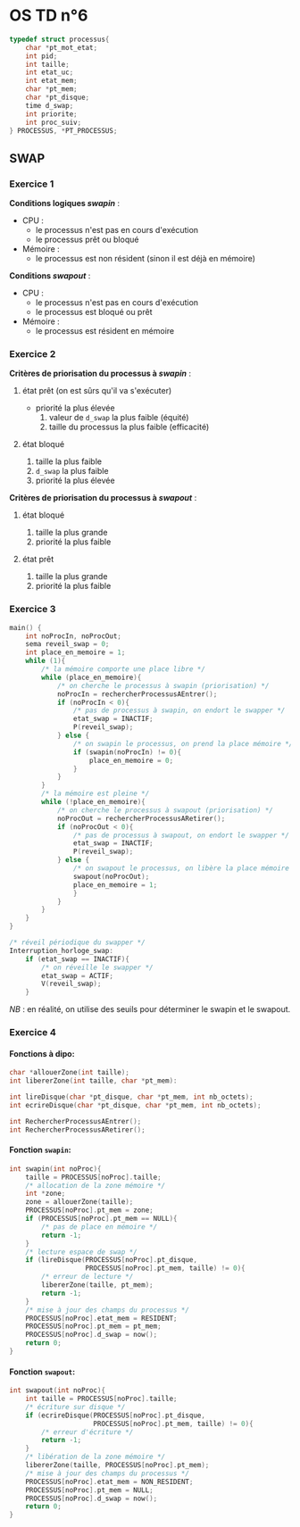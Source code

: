 # OS TD n°6

```c
typedef struct processus{
    char *pt_mot_etat;
    int pid;
    int taille;
    int etat_uc;
    int etat_mem;
    char *pt_mem;
    char *pt_disque;
    time d_swap;
    int priorite;
    int proc_suiv;
} PROCESSUS, *PT_PROCESSUS;
```

## SWAP
### Exercice 1

**Conditions logiques _swapin_** :
- CPU :
    - le processus n'est pas en cours d'exécution
    - le processus prêt ou bloqué
- Mémoire : 
    - le processus est non résident (sinon il est déjà en mémoire)

**Conditions _swapout_** :
- CPU : 
  - le processus n'est pas en cours d'exécution
  - le processus est bloqué ou prêt
- Mémoire : 
  - le processus est résident en mémoire


### Exercice 2
**Critères de priorisation du processus à _swapin_** :
1. état prêt (on est sûrs qu'il va s'exécuter)
   - priorité la plus élevée
     1) valeur de `d_swap` la plus faible (équité)
     2) taille du processus la plus faible (efficacité)
   
2. état bloqué
   1) taille la plus faible
   2) `d_swap` la plus faible
   3) priorité la plus élevée

**Critères de priorisation du processus à _swapout_** :
1. état bloqué
   1) taille la plus grande
   2) priorité la plus faible 

2. état prêt
   1) taille la plus grande
   2) priorité la plus faible

### Exercice 3
```c
main() {
    int noProcIn, noProcOut;
    sema reveil_swap = 0;
    int place_en_memoire = 1;
    while (1){
        /* la mémoire comporte une place libre */
        while (place_en_memoire){
            /* on cherche le processus à swapin (priorisation) */
            noProcIn = rechercherProcessusAEntrer();
            if (noProcIn < 0){
                /* pas de processus à swapin, on endort le swapper */
                etat_swap = INACTIF;
                P(reveil_swap);
            } else {
                /* on swapin le processus, on prend la place mémoire */
                if (swapin(noProcIn) != 0){
                    place_en_memoire = 0;
                }
            }
        }
        /* la mémoire est pleine */
        while (!place_en_memoire){
            /* on cherche le processus à swapout (priorisation) */
            noProcOut = rechercherProcessusARetirer();
            if (noProcOut < 0){
                /* pas de processus à swapout, on endort le swapper */
                etat_swap = INACTIF;
                P(reveil_swap);
            } else {
                /* on swapout le processus, on libère la place mémoire */
                swapout(noProcOut);
                place_en_memoire = 1;
                }
            }
        }
    }
}
```

```c
/* réveil périodique du swapper */
Interruption_horloge_swap:
    if (etat_swap == INACTIF){
        /* on réveille le swapper */
        etat_swap = ACTIF;
        V(reveil_swap);
    }
```

_NB_ : en réalité, on utilise des seuils pour déterminer le swapin et le swapout.

### Exercice 4
#### Fonctions à dipo:
```c
char *allouerZone(int taille);
int libererZone(int taille, char *pt_mem):

int lireDisque(char *pt_disque, char *pt_mem, int nb_octets);
int ecrireDisque(char *pt_disque, char *pt_mem, int nb_octets);

int RechercherProcessusAEntrer();
int RechercherProcessusARetirer();
```

#### Fonction `swapin`:
```c
int swapin(int noProc){
    taille = PROCESSUS[noProc].taille;
    /* allocation de la zone mémoire */
    int *zone;
    zone = allouerZone(taille);
    PROCESSUS[noProc].pt_mem = zone;
    if (PROCESSUS[noProc].pt_mem == NULL){
        /* pas de place en mémoire */
        return -1;
    }
    /* lecture espace de swap */
    if (lireDisque(PROCESSUS[noProc].pt_disque, 
                   PROCESSUS[noProc].pt_mem, taille) != 0){
        /* erreur de lecture */
        libererZone(taille, pt_mem);
        return -1;
    }
    /* mise à jour des champs du processus */
    PROCESSUS[noProc].etat_mem = RESIDENT;
    PROCESSUS[noProc].pt_mem = pt_mem;
    PROCESSUS[noProc].d_swap = now();
    return 0;
}
```

#### Fonction `swapout`:
```c
int swapout(int noProc){
    int taille = PROCESSUS[noProc].taille;
    /* écriture sur disque */
    if (ecrireDisque(PROCESSUS[noProc].pt_disque, 
                     PROCESSUS[noProc].pt_mem, taille) != 0){
        /* erreur d'écriture */
        return -1;
    }
    /* libération de la zone mémoire */
    libererZone(taille, PROCESSUS[noProc].pt_mem);
    /* mise à jour des champs du processus */
    PROCESSUS[noProc].etat_mem = NON_RESIDENT;
    PROCESSUS[noProc].pt_mem = NULL;
    PROCESSUS[noProc].d_swap = now();
    return 0;
}
```

